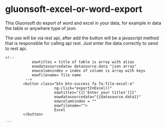 # gluonsoft-excel-or-word-export

This Gluonsoft  do export of word and excel in your data, for example in data the table or anywhere type of json.

The use will be via rest api, after add the button will be a javascript method that is responsible for calling api rest.
Just enter the data correctly to send to rest api.

```
<!-- 
		    eowtitles = title of table is array with alias
            eowdatasourcedata= datasource.data "json array"
            eowcolumnindex = index of column is array with keys
            eowfilename= file name 
    	 -->
		<button class="btn btn-success fa fa-file-excel-o"
		              ng-click="exportInExcel()"
		              eowtitles="{{['Enter your titles']}}"
		              eowdatasourcedata="{{datasource.data}}"
		              eowcolumnindex = ""
		              eowfilename="">
		              Excel
		</button>

´´´
